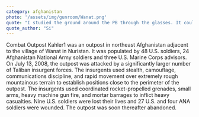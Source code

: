 ```yaml
---
category: afghanistan
photo: '/assets/img/gunroom/Wanat.png'
quote: "I studied the ground around the PB through the glasses. It could have been my imagination but there may have been the faintest signs of a track leading through the scrubby grass of the dead ground to a point in the barrier. Just a hint of line, that’s all."
quote_author: "Si"
---
```


Combat Outpost Kahler1 was an outpost in northeast Afghanistan adjacent to the village of Wanat in Nuristan. It was populated by 48 U.S. soldiers, 24 Afghanistan National Army soldiers and three U.S. Marine Corps advisors. On July 13, 2008, the outpost was attacked by a significantly larger number of Taliban insurgent forces.  The insurgents used stealth, camouflage, communications discipline, and rapid movement over extremely rough mountainous terrain to establish positions close to the perimeter of the outpost.
The insurgents used coordinated rocket-propelled grenades, small arms, heavy machine gun fire, and mortar barrages to inflict heavy casualties. Nine U.S. soldiers were lost their lives and 27 U.S. and four ANA soldiers were wounded. The outpost was soon thereafter abandoned.